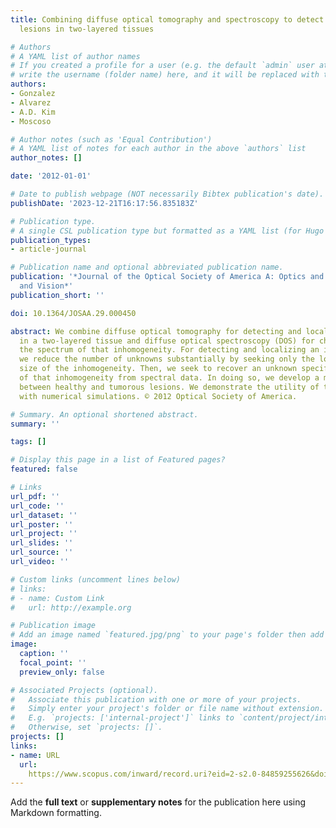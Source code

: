 ```yaml
---
title: Combining diffuse optical tomography and spectroscopy to detect and characterize
  lesions in two-layered tissues

# Authors
# A YAML list of author names
# If you created a profile for a user (e.g. the default `admin` user at `content/authors/admin/`), 
# write the username (folder name) here, and it will be replaced with their full name and linked to their profile.
authors:
- Gonzalez
- Alvarez
- A.D. Kim
- Moscoso

# Author notes (such as 'Equal Contribution')
# A YAML list of notes for each author in the above `authors` list
author_notes: []

date: '2012-01-01'

# Date to publish webpage (NOT necessarily Bibtex publication's date).
publishDate: '2023-12-21T16:17:56.835183Z'

# Publication type.
# A single CSL publication type but formatted as a YAML list (for Hugo requirements).
publication_types:
- article-journal

# Publication name and optional abbreviated publication name.
publication: '*Journal of the Optical Society of America A: Optics and Image Science,
  and Vision*'
publication_short: ''

doi: 10.1364/JOSAA.29.000450

abstract: We combine diffuse optical tomography for detecting and localizing an inhomogeneity
  in a two-layered tissue and diffuse optical spectroscopy (DOS) for characterizing
  the spectrum of that inhomogeneity. For detecting and localizing an inhomogeneity,
  we reduce the number of unknowns substantially by seeking only the location and
  size of the inhomogeneity. Then, we seek to recover an unknown specific tumor component
  of that inhomogeneity from spectral data. In doing so, we develop a method for distinguishing
  between healthy and tumorous lesions. We demonstrate the utility of this theory
  with numerical simulations. © 2012 Optical Society of America.

# Summary. An optional shortened abstract.
summary: ''

tags: []

# Display this page in a list of Featured pages?
featured: false

# Links
url_pdf: ''
url_code: ''
url_dataset: ''
url_poster: ''
url_project: ''
url_slides: ''
url_source: ''
url_video: ''

# Custom links (uncomment lines below)
# links:
# - name: Custom Link
#   url: http://example.org

# Publication image
# Add an image named `featured.jpg/png` to your page's folder then add a caption below.
image:
  caption: ''
  focal_point: ''
  preview_only: false

# Associated Projects (optional).
#   Associate this publication with one or more of your projects.
#   Simply enter your project's folder or file name without extension.
#   E.g. `projects: ['internal-project']` links to `content/project/internal-project/index.md`.
#   Otherwise, set `projects: []`.
projects: []
links:
- name: URL
  url: 
    https://www.scopus.com/inward/record.uri?eid=2-s2.0-84859255626&doi=10.1364%2fJOSAA.29.000450&partnerID=40&md5=e876c3a710c181d33ddb7f1f9799dc37
---
```


Add the **full text** or **supplementary notes** for the publication here using Markdown formatting.
